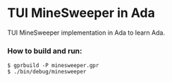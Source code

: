 # TUI MineSweeper in Ada

TUI MineSweeper implementation in Ada to learn Ada.

### How to build and run:

```shell
$ gprbuild -P minesweeper.gpr
$ ./bin/debug/minesweeper
```
